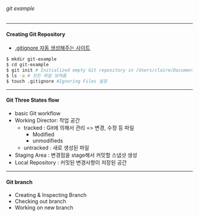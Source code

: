 ###### git example

---

#### Creating Git Repository
- [.gitignore 자동 생성해주는 사이트](https://www.gitignore.io) 

```sh
$ mkdir git-example
$ cd git-example
$ git init # Initialized empty Git repository in /Users/claire/Documents/claire/github-claire0130/git-example/.git/
$ ls -a # 모든 파일 보여줌 
$ touch .gitignore #Ignoring Files 설정
```

---

#### Git Three States flow
- basic Git workflow  
- Working Director:  작업 공간
  - tracked : Git에 의해서 관리 => 변경, 수정 등 파일
    - Modified
    - unmodifieds
  - untracked : 새로 생성된 파일  
- Staging Area : 변경점을 stage해서 커밋할 스냅샷 생성
- Local Repository : 커밋된 변경사항이 저장된 공간

---

#### Git branch 
- Creating & Inspecting Branch
- Checking out branch
- Working on new branch